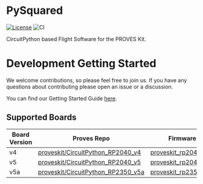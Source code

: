# PySquared

[![License](https://img.shields.io/badge/license-MIT-blue.svg)](LICENSE)
![CI](https://github.com/proveskit/pysquared/actions/workflows/ci.yaml/badge.svg)

CircuitPython based Flight Software for the PROVES Kit.

# Development Getting Started
We welcome contributions, so please feel free to join us. If you have any questions about contributing please open an issue or a discussion.

You can find our Getting Started Guide [here](docs/dev-guide.md).

## Supported Boards

| Board Version | Proves Repo                          | Firmware                     |
|---------------|--------------------------------------|------------------------------|
| v4            | [proveskit/CircuitPython_RP2040_v4](https://github.com/proveskit/CircuitPython_RP2040_v4)  | [proveskit_rp2040_v4](https://circuitpython.org/board/proveskit_rp2040_v4/) |
| v5            | [proveskit/CircuitPython_RP2040_v5](https://github.com/proveskit/CircuitPython_RP2040_v5)  | [proveskit_rp2040_v5](https://drive.google.com/file/d/1S_xKkCfLgaMHhTQQ2uGI1fz-TgWfvwOZ/view?usp=drive_link/) |
| v5a           | [proveskit/CircuitPython_RP2350_v5a](https://github.com/proveskit/CircuitPython_RP2350_v5a) | [proveskit_rp2350_v5a](https://github.com/proveskit/flight_controller_board/raw/refs/heads/main/Firmware/FC_FIRM_v5a_V1.uf2) |
